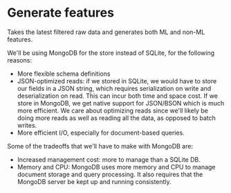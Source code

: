 # Generate features

Takes the latest filtered raw data and generates both ML and non-ML features.

We'll be using MongoDB for the store instead of SQLite, for the following reasons:
- More flexible schema definitions
- JSON-optimized reads: if we stored in SQLite, we would have to store our fields in a JSON string, which requires serialization on write and deserialization on read. This can incur both time and space cost. If we store in MongoDB, we get native support for JSON/BSON which is much more efficient. We care about optimizing reads since we'll likely be doing more reads as well as reading all the data, as opposed to batch writes.
- More efficient I/O, especially for document-based queries. 

Some of the tradeoffs that we'll have to make with MongoDB are:
- Increased management cost: more to manage than a SQLite DB.
- Memory and CPU: MongoDB uses more memory and CPU to manage document storage and query processing. It also requires that the MongoDB server be kept up and running consistently.
